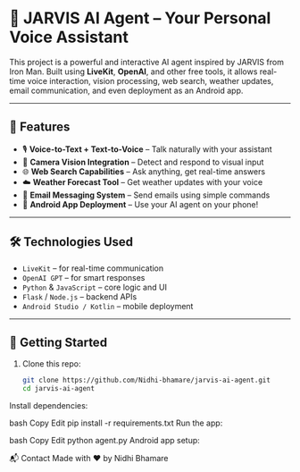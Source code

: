 # 🤖 JARVIS AI Agent – Your Personal Voice Assistant

This project is a powerful and interactive AI agent inspired by JARVIS from Iron Man. Built using **LiveKit**, **OpenAI**, and other free tools, it allows real-time voice interaction, vision processing, web search, weather updates, email communication, and even deployment as an Android app.

---

## 🚀 Features

- 🎙️ **Voice-to-Text + Text-to-Voice** – Talk naturally with your assistant
- 👀 **Camera Vision Integration** – Detect and respond to visual input
- 🌐 **Web Search Capabilities** – Ask anything, get real-time answers
- ☁️ **Weather Forecast Tool** – Get weather updates with your voice
- 📧 **Email Messaging System** – Send emails using simple commands
- 📱 **Android App Deployment** – Use your AI agent on your phone!

---

## 🛠️ Technologies Used

- `LiveKit` – for real-time communication
- `OpenAI GPT` – for smart responses
- `Python` & `JavaScript` – core logic and UI
- `Flask` / `Node.js` – backend APIs
- `Android Studio / Kotlin` – mobile deployment

---

## 🎯 Getting Started

1. Clone this repo:
   ```bash
   git clone https://github.com/Nidhi-bhamare/jarvis-ai-agent.git
   cd jarvis-ai-agent
Install dependencies:

bash
Copy
Edit
pip install -r requirements.txt
Run the app:

bash
Copy
Edit
python agent.py
Android app setup:

📬 Contact
Made with ❤️ by Nidhi Bhamare
